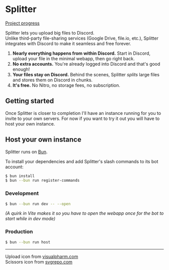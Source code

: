 # Splitter
<!-- Invite link here eventually -->
[Project progress](https://github.com/users/garlic-os/projects/4/views/1?query=is%3Aopen+sort%3Aupdated-desc&layout=board)

Splitter lets you upload big files to Discord.  
Unlike third-party file-sharing services (Google Drive, file.io, etc.), Splitter integrates with Discord to make it seamless and free forever.

1. **Nearly everything happens from within Discord.** Start in Discord, upload your file in the minimal webapp, then go right back.
2. **No extra accounts.** You're already logged into Discord and that's good enough!
3. **Your files stay on Discord.** Behind the scenes, Splitter _splits_ large files and stores them on Discord in chunks.
4. **It's free.** No Nitro, no storage fees, no subscription.

## Getting started
Once Splitter is closer to completion I'll have an instance running for you to invite to your own servers. For now if you want to try it out you will have to host your own instance.

## Host your own instance
Splitter runs on [Bun](https://bun.sh/).

To install your dependencies and add Splitter's slash commands to its bot account:
```bash
$ bun install
$ bun --bun run register-commands
```

### Development
```bash
$ bun --bun run dev -- --open
```
_(A quirk in Vite makes it so you have to open the webapp once for the bot to start while in dev mode)_

### Production
```bash
$ bun --bun run host
```


---
Upload icon from [visualpharm.com](https://www.visualpharm.com/)  
Scissors icon from [svgrepo.com](https://www.svgrepo.com/svg/479957/scissors)
